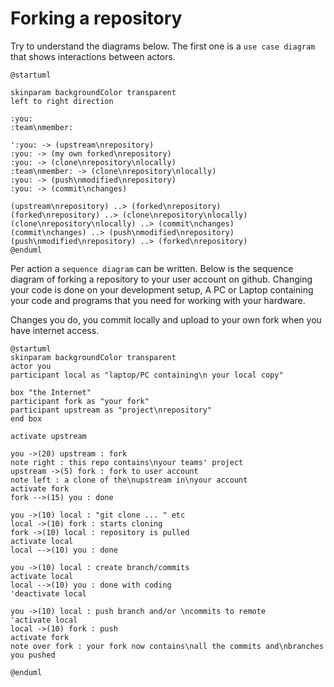 # Forking a repository

Try to understand the diagrams below. The first one is a `use case diagram` that shows interactions between actors.

```plantuml
@startuml

skinparam backgroundColor transparent
left to right direction

:you:
:team\nmember:

':you: -> (upstream\nrepository)
:you: -> (my own forked\nrepository)
:you: -> (clone\nrepository\nlocally)
:team\nmember: -> (clone\nrepository\nlocally)
:you: -> (push\nmodified\nrepository)
:you: -> (commit\nchanges)

(upstream\nrepository) ..> (forked\nrepository)
(forked\nrepository) ..> (clone\nrepository\nlocally)
(clone\nrepository\nlocally) ..> (commit\nchanges)
(commit\nchanges) ..> (push\nmodified\nrepository)
(push\nmodified\nrepository) ..> (forked\nrepository)
@enduml
```
Per action a `sequence diagram` can be written. Below is the sequence diagram of forking a repository to your user account on github. Changing your code is done on your development setup, A PC or Laptop containing your code and programs that you need for working with your hardware.

Changes you do, you commit locally and upload to your own fork when you have internet access.

```plantuml
@startuml
skinparam backgroundColor transparent
actor you
participant local as "laptop/PC containing\n your local copy"

box "the Internet"
participant fork as "your fork"
participant upstream as "project\nrepository"
end box

activate upstream

you ->(20) upstream : fork
note right : this repo contains\nyour teams' project
upstream ->(5) fork : fork to user account
note left : a clone of the\nupstream in\nyour account
activate fork
fork -->(15) you : done

you ->(10) local : "git clone ... " etc
local ->(10) fork : starts cloning
fork ->(10) local : repository is pulled 
activate local
local -->(10) you : done

you ->(10) local : create branch/commits
activate local
local -->(10) you : done with coding
'deactivate local

you ->(10) local : push branch and/or \ncommits to remote
'activate local
local ->(10) fork : push
activate fork
note over fork : your fork now contains\nall the commits and\nbranches you pushed

@enduml
```